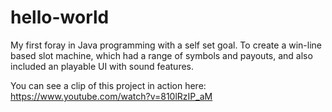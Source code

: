 # hello-world
My first foray in Java programming with a self set goal. To create a win-line based slot machine, which had a range of symbols and payouts, and also included an playable UI with sound features.

You can see a clip of this project in action here: https://www.youtube.com/watch?v=810lRzIP_aM
